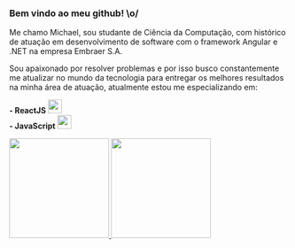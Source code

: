 ### Bem vindo ao meu github! \o/

Me chamo Michael, sou studante de Ciência da Computação, com histórico de atuação
em desenvolvimento de software com o framework Angular e .NET na empresa Embraer S.A.

Sou apaixonado por resolver problemas e por isso busco constantemente me atualizar
no mundo da tecnologia para entregar os melhores resultados na minha área de atuação,
atualmente estou me especializando em: 


<strong>- ReactJS  </strong> <img src="https://cdn.jsdelivr.net/gh/devicons/devicon/icons/react/react-original.svg" width="25" height="25"/>
  <br />
<Strong>- JavaScript  </Strong> <img src="https://cdn.jsdelivr.net/gh/devicons/devicon/icons/javascript/javascript-original.svg" width="25" height="25"/>







<div>
    <a href="https://github.com/michalPortes">
    <img height="180em" src="https://github-readme-stats.vercel.app/api/top-langs/?username=michalPortes&layout=compact&langs_count=7&theme=dracula"/>
    <img height="180em" src="https://github-readme-stats.vercel.app/api?username=michalPortes&show_icons=true&theme=dracula&include_all_commits=true&count_private=true"/>
</div>
